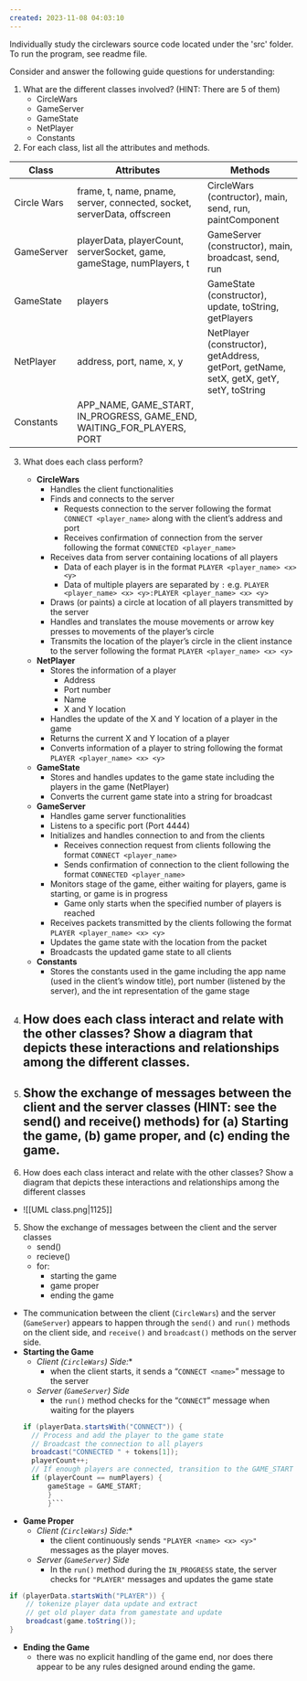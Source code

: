 ```yaml
---
created: 2023-11-08 04:03:10
---
```

Individually study the circlewars source code located under the 'src' folder. To run the program, see readme file.

Consider and answer the following guide questions for understanding:

1. What are the different classes involved? (HINT: There are 5 of them)
	- CircleWars
	- GameServer
	- GameState
	- NetPlayer
	- Constants
2. For each class, list all the attributes and methods.  

| Class       | Attributes                                                              | Methods                                                                                 |
| ----------- | ----------------------------------------------------------------------- | --------------------------------------------------------------------------------------- |
| Circle Wars | frame, t, name, pname, server, connected, socket, serverData, offscreen | CircleWars (contructor), main, send, run, paintComponent                                |
| GameServer  | playerData, playerCount, serverSocket, game, gameStage, numPlayers, t   | GameServer (constructor), main, broadcast, send, run                                    |
| GameState   | players                                                                 | GameState (constructor), update, toString, getPlayers                                   |
| NetPlayer   | address, port, name, x, y                                               | NetPlayer (constructor), getAddress, getPort, getName, setX, getX, getY, setY, toString |
| Constants   | APP_NAME, GAME_START, IN_PROGRESS, GAME_END, WAITING_FOR_PLAYERS, PORT  |                                                                                         |
	
3. What does each class perform?  
	- **CircleWars**
		- Handles the client functionalities
		- Finds and connects to the server
			- Requests connection to the server following the format `CONNECT <player_name>` along with the client’s address and port
			- Receives confirmation of connection from the server following the format `CONNECTED <player_name>`
		- Receives data from server containing locations of all players
			- Data of each player is in the format `PLAYER <player_name> <x> <y>`
			- Data of multiple players are separated by `:` e.g. `PLAYER <player_name> <x> <y>:PLAYER <player_name> <x> <y>`
		- Draws (or paints) a circle at location of all players transmitted by the server
		- Handles and translates the mouse movements or arrow key presses to movements of the player’s circle 
		- Transmits the location of the player’s circle in the client instance to the server following the format `PLAYER <player_name> <x> <y>`
	- **NetPlayer**
		- Stores the information of a player
			- Address
			- Port number
			- Name
			- X and Y location
		- Handles the update of the X and Y location of a player in the game
		- Returns the current X and Y location of a player
		- Converts information of a player to string following the format `PLAYER <player_name> <x> <y>`
	- **GameState**
		- Stores and handles updates to the game state including the players in the game (NetPlayer)
		- Converts the current game state into a string for broadcast
	- **GameServer**
		- Handles game server functionalities
		- Listens to a specific port (Port 4444)
		- Initializes and handles connection to and from the clients
			- Receives connection request from clients following the format `CONNECT <player_name>`
			- Sends confirmation of connection to the client following the format `CONNECTED <player_name>`
		- Monitors stage of the game, either waiting for players, game is starting, or game is in progress
			- Game only starts when the specified number of players is reached 
		- Receives packets transmitted by the clients following the format `PLAYER <player_name> <x> <y>`
		- Updates the game state with the location from the packet
		- Broadcasts the updated game state to all clients
	- **Constants**
		- Stores the constants used in the game including the app name (used in the client’s window title), port number (listened by the server), and the int representation of the game stage
1. How does each class interact and relate with the other classes? Show a diagram that depicts these interactions and relationships among the different classes.  
	- 
2. Show the exchange of messages between the client and the server classes (HINT: see the send() and receive() methods) for 
		(a) Starting the game, 
		(b) game proper, and 
		(c) ending the game.
	- 

4. How does each class interact and relate with the other classes? Show a diagram that depicts these interactions and relationships among the different classes
- ![[UML class.png|1125]]

5. Show the exchange of messages between the client and the server classes
	- send()
	- recieve()
	- for: 
		- starting the game
		- game proper 
		- ending the game

- The communication between the client (`CircleWars`) and the server (`GameServer`) appears to happen through the `send()` and `run()` methods on the client side, and `receive()` and `broadcast()` methods on the server side.
- **Starting the Game**
	-  *Client (`CircleWars`) Side:**
		- when the client starts, it sends a “`CONNECT <name>`” message to the server
	- *Server (`GameServer`) Side*
		- the `run()` method checks for the “`CONNECT`” message when waiting for the players
  ``` java
  if (playerData.startsWith("CONNECT")) {
    // Process and add the player to the game state
    // Broadcast the connection to all players
    broadcast("CONNECTED " + tokens[1]);
    playerCount++;
    // If enough players are connected, transition to the GAME_START state
    if (playerCount == numPlayers) {
        gameStage = GAME_START;
        }
        }```
- **Game Proper**
	-  *Client (`CircleWars`) Side:**
		- the client continuously sends `"PLAYER <name> <x> <y>"` messages as the player moves.
	- *Server (`GameServer`) Side*
		- In the `run()` method during the `IN_PROGRESS` state, the server checks for `"PLAYER"` messages and updates the game state
``` java
if (playerData.startsWith("PLAYER")) {
	// tokenize player data update and extract
	// get old player data from gamestate and update
	broadcast(game.toString());
}
```
- **Ending the Game**
	- there was no explicit handling of the game end, nor does there appear to be any rules designed around ending the game.